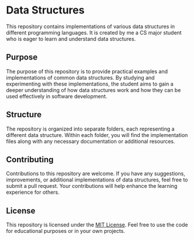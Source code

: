 # Data Structures

This repository contains implementations of various data structures in different programming languages. It is created by me a CS major student who is eager to learn and understand data structures.

## Purpose

The purpose of this repository is to provide practical examples and implementations of common data structures. By studying and experimenting with these implementations, the student aims to gain a deeper understanding of how data structures work and how they can be used effectively in software development.

## Structure

The repository is organized into separate folders, each representing a different data structure. Within each folder, you will find the implementation files along with any necessary documentation or additional resources.

## Contributing

Contributions to this repository are welcome. If you have any suggestions, improvements, or additional implementations of data structures, feel free to submit a pull request. Your contributions will help enhance the learning experience for others.

## License

This repository is licensed under the [MIT License](LICENSE). Feel free to use the code for educational purposes or in your own projects.